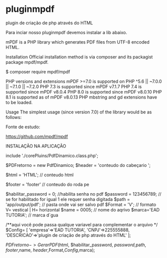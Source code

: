 # pluginmpdf
plugin de criação de php através do HTML

Para inciar nosso pluginmpdf devemos instalar a lib abaixo.


mPDF is a PHP library which generates PDF files from UTF-8 encoded HTML.

Installation
Official installation method is via composer and its packagist package mpdf/mpdf.

$ composer require mpdf/mpdf

PHP versions and extensions
mPDF >=7.0 is supported on PHP ^5.6 || ~7.0.0 || ~7.1.0 || ~7.2.0
PHP 7.3 is supported since mPDF v7.1.7
PHP 7.4 is supported since mPDF v8.0.4
PHP 8.0 is supported since mPDF v8.0.10
PHP 8.1 is supported as of mPDF v8.0.13
PHP mbstring and gd extensions have to be loaded.

Usage
The simplest usage (since version 7.0) of the library would be as follows:

 Fonte de estudo:
 
 https://github.com/mpdf/mpdf


 INSTALAÇÃO NA APLICAÇÃO

 include './corePluins/PdfDinamico.class.php';

$PDFretorno = new PdfDinamico;
$header = 'conteudo do cabeçario ';

$html = 'HTML'; // conteudo html

$footer = 'footer' // conteudo do roda pe

$habilitar_password = 0; //habilita senha no pdf
$password = 123456789; // se for habilitado for igual 1  ele requer senha digitada
$path = 'app/output/pdf'; // pasta onde vai ser salvo pdf
$Format = 'V'; // formato V= vestical |  H= horizontal
$name = 0005; // nome do aqrivo
$marca='EAD TUTORIA'; // marca d´gua

/**aqui você pode passa qualque variavel para complementar o arquivo */
$Config= [
    'empresa'=>'EAD TUTORIA',
    'CNPJ'=>225555888,
    'DESCRICAO'=>'plugin de criação de php através do HTML'
];

$PDFretorno->GerarPDF($html, $habilitar_password, $password,$path, $footer,$name, $header,$Format,$Config,$marca);

